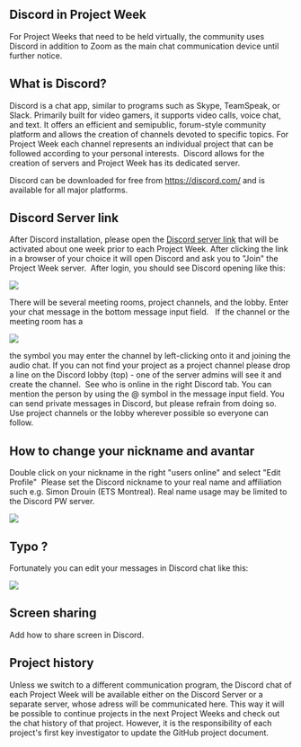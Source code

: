 ## Discord in Project Week 

For Project Weeks that need to be held virtually, the community uses Discord in addition to Zoom as the main chat communication device until further notice. 

## What is Discord?

Discord is a chat app, similar to programs such as Skype, TeamSpeak, or Slack. Primarily built for video gamers, it supports video calls, voice chat, and text. It offers an efficient and semipublic, forum-style community platform and allows the creation of channels devoted to specific topics. For Project Week each channel represents an individual project that can be followed according to your personal interests.  Discord allows for the creation of servers and Project Week has its dedicated server.     

Discord can be downloaded for free from https://discord.com/ and is available for all major platforms. 

## Discord Server link

After Discord installation, please open the [Discord server link](https://discord.gg/d5Q6b5ug8u) that will be activated about one week prior to each Project Week. After clicking the link in a browser of your choice it will open Discord and ask you to "Join" the Project Week server.  After login, you should see Discord opening like this:

![](https://user-images.githubusercontent.com/18140094/149007887-704b51b2-2eac-4569-a7f0-739a8e1e72d5.png)

There will be several meeting rooms, project channels, and the lobby. Enter your chat message in the bottom message input field.   If the channel or the meeting room has a  

![](https://user-images.githubusercontent.com/18140094/149000903-2a920350-2dac-4618-a02e-1ee914b19c88.png)

the symbol you may enter the channel by left-clicking onto it and joining the audio chat. If you can not find your project as a project channel please drop a line on the Discord lobby (top) - one of the server admins will see it and create the channel.  See who is online in the right Discord tab. You can mention the person by using the @ symbol in the message input field. You can send private messages in Discord, but please refrain from doing so. Use project channels or the lobby wherever possible so everyone can follow. 

## How to change your nickname and avantar

Double click on your nickname in the right "users online" and select "Edit Profile"  Please set the Discord nickname to your real name and affiliation such e.g. Simon Drouin (ETS Montreal). Real name usage may be limited to the Discord PW server.  

![](https://user-images.githubusercontent.com/18140094/149008038-20629691-db7c-424f-b849-d7c99736c9fc.png)

## Typo ? 

Fortunately you can edit your messages in Discord chat like this: 

![](https://user-images.githubusercontent.com/18140094/149097744-c31e61f8-f75f-4ef5-92d7-5de0e2a5bddb.png)

## Screen sharing

Add how to share screen in Discord. 

## Project history

Unless we switch to a different communication program, the Discord chat of each Project Week will be available either on the Discord Server or a separate server, whose adress will be communicated here. This way it will be possible to continue projects in the next Project Weeks and check out the chat history of that project. However, it is the responsibility of each project's first key investigator to update the GitHub project document.
